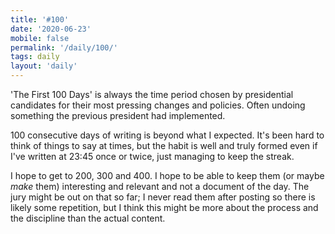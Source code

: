 ```yaml
---
title: '#100'
date: '2020-06-23'
mobile: false
permalink: '/daily/100/'
tags: daily
layout: 'daily'
---
```


'The First 100 Days' is always the time period chosen by presidential candidates for their most pressing changes and policies. Often undoing something the previous president had implemented.

100 consecutive days of writing is beyond what I expected. It's been hard to think of things to say at times, but the habit is well and truly formed even if I've written at 23:45 once or twice, just managing to keep the streak.

I hope to get to 200, 300 and 400. I hope to be able to keep them (or maybe _make_ them) interesting and relevant and not a document of the day. The jury might be out on that so far; I never read them after posting so there is likely some repetition, but I think this might be more about the process and the discipline than the actual content.
